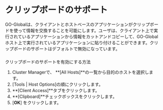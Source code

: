 # クリップボードのサポート

GO-Globalは、クライアントとホストベースのアプリケーションがクリップボードを使って情報を交換することを可能にします。ユーザは、クライアント上で実行されているアプリケーションから情報をカットアンドコピーして、GO-Globalホスト上で実行されているアプリケーションに貼り付けることができます。クリップボードのサポートはデフォルトで無効になっています。

###
クリップボードのサポートを有効にする方法

1. Cluster Managerで、 **[All Hosts]**の一覧から目的のホストを選択します。
2. [Tools | Host Options]の順にクリックします。
3. **[Client Access]**タブをクリックします。
4. **[Clipboard]**チェックボックスをクリックします。
5. [**OK**] をクリックします。
